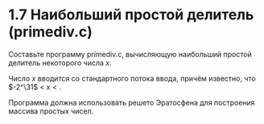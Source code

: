 # 1.7 Наибольший простой делитель (primediv.c)
Составьте программу primediv.c, вычисляющую наибольший простой делитель некоторого числа $x$. 

Число $x$ вводится со стандартного потока ввода, причём известно, что $-2^\31$ < x < .

Программа должна использовать решето Эратосфена для построения массива простых чисел.
